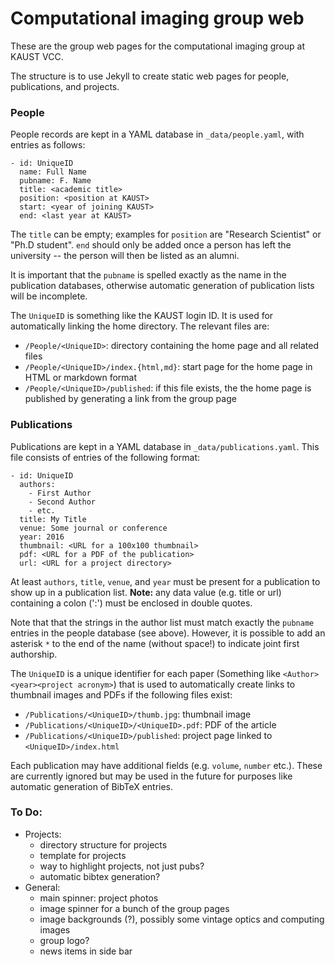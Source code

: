# Computational imaging group web

These are the group web pages for the computational imaging group at KAUST VCC.

The structure is to use Jekyll to create static web pages for people, publications, and projects.

### People

People records are kept in a YAML database in ```_data/people.yaml```, with entries as follows:

```
- id: UniqueID
  name: Full Name
  pubname: F. Name
  title: <academic title>
  position: <position at KAUST>
  start: <year of joining KAUST>
  end: <last year at KAUST>
```

The ```title``` can be empty; examples for ```position``` are "Research Scientist" or "Ph.D student". ```end``` should only be added once a person has left the university -- the person will then be listed as an alumni.

It is important that the ```pubname``` is spelled exactly as the name in the publication databases, otherwise automatic generation of publication lists will be incomplete.

The ```UniqueID``` is something like the KAUST login ID. It is used for automatically linking the home directory. The relevant files are:

- ```/People/<UniqueID>```: directory containing the home page and all related files
- ```/People/<UniqueID>/index.{html,md}```: start page for the home page in HTML or markdown format
- ```/People/<UniqueID>/published```: if this file exists, the the home page is published by generating a link from the group page


### Publications

Publications are kept in a YAML database in ```_data/publications.yaml```. This file consists of entries of the following format:

```
- id: UniqueID
  authors:
    - First Author
    - Second Author
    - etc.
  title: My Title
  venue: Some journal or conference
  year: 2016
  thumbnail: <URL for a 100x100 thumbnail>
  pdf: <URL for a PDF of the publication>
  url: <URL for a project directory>
```

At least ```authors```, ```title```, ```venue```, and ```year``` must be present for a publication to show up in a publication list. **Note:** any data value (e.g. title or url) containing a colon (':') must be enclosed in double quotes.

Note that that the strings in the author list must match exactly the ```pubname``` entries in the people database (see above). However, it is possible to add an asterisk ```*``` to the end of the name (without space!) to indicate joint first authorship.

The ```UniqueID``` is a unique identifier for each paper (Something like ```<Author><year><project acronym>```) that is used to automatically create links to thumbnail images and PDFs if the following files exist:

- ```/Publications/<UniqueID>/thumb.jpg```: thumbnail image
- ```/Publications/<UniqueID>/<UniqueID>.pdf```: PDF of the article
- ```/Publications/<UniqueID>/published```: project page linked to ```<UniqueID>/index.html```


Each publication may have additional fields (e.g. ```volume```, ```number``` etc.). These are currently ignored but may be used in the future for purposes like automatic generation of BibTeX entries. 


### To Do:

- Projects:
  - directory structure for projects
  - template for projects
  - way to highlight projects, not just pubs?
  - automatic bibtex generation?
- General:
  - main spinner: project photos
  - image spinner for a bunch of the group pages
  - image backgrounds (?), possibly some vintage optics and computing images
  - group logo?
  - news items in side bar

